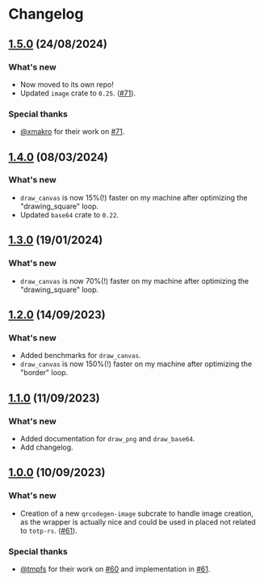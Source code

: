 # Changelog

## [1.5.0](https://github.com/constantoine/qrcodegen-image/releases/tag/v1.5.0) (24/08/2024)

### What's new

- Now moved to its own repo!
- Updated `image` crate to `0.25`. ([#71](https://github.com/constantoine/totp-rs/pull/71)).

### Special thanks

- [@xmakro](https://github.com/xmakro) for their work on [#71](https://github.com/constantoine/totp-rs/pull/71).

## [1.4.0](https://github.com/constantoine/totp-rs/releases/tag/qrcodegen-image%2Fv1.4.0) (08/03/2024)

### What's new

- `draw_canvas` is now 15%(!) faster on my machine after optimizing the "drawing_square" loop.
- Updated `base64` crate to `0.22`.

## [1.3.0](https://github.com/constantoine/totp-rs/releases/tag/qrcodegen-image%2Fv1.3.0) (19/01/2024)

### What's new

- `draw_canvas` is now 70%(!) faster on my machine after optimizing the "drawing_square" loop.

## [1.2.0](https://github.com/constantoine/totp-rs/releases/tag/qrcodegen-image%2Fv1.2.0) (14/09/2023)

### What's new

- Added benchmarks for `draw_canvas`.
- `draw_canvas` is now 150%(!) faster on my machine after optimizing the "border" loop.

## [1.1.0](https://github.com/constantoine/totp-rs/releases/tag/qrcodegen-image%2Fv1.1.0) (11/09/2023)

### What's new

- Added documentation for `draw_png` and `draw_base64`.
- Add changelog.

## [1.0.0](https://github.com/constantoine/totp-rs/releases/tag/qrcodegen-image%2Fv1.0.0) (10/09/2023)

### What's new

- Creation of a new `qrcodegen-image` subcrate to handle image creation, as the wrapper is actually nice and could be used in placed not related to `totp-rs`. ([#61](https://github.com/constantoine/totp-rs/pull/61)).

### Special thanks

- [@tmpfs](https://github.com/tmpfs) for their work on [#60](https://github.com/constantoine/totp-rs/pull/60) and implementation in [#61](https://github.com/constantoine/totp-rs/pull/61).
